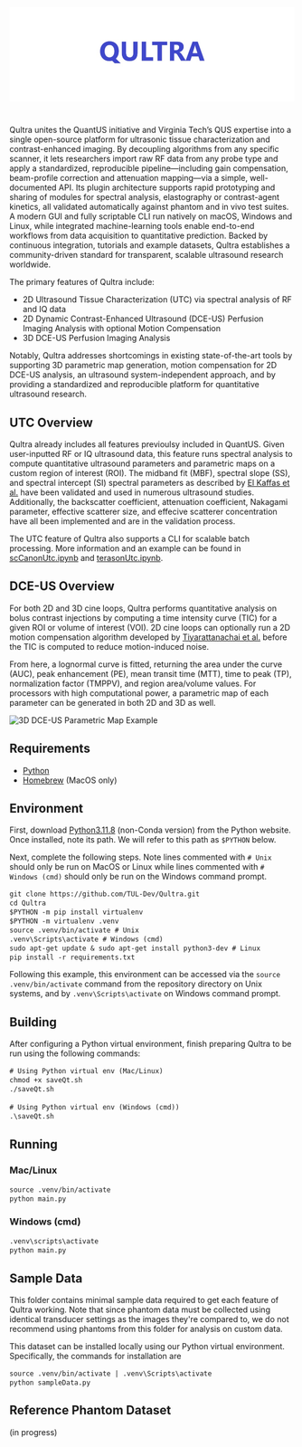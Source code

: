 <p align="center">
  <img src="Images/qultra.jpg" alt="drawing" width="700"/>
</p>

#

Qultra unites the QuantUS initiative and Virginia Tech’s QUS expertise into a single open-source platform for ultrasonic tissue characterization and contrast-enhanced imaging. By decoupling algorithms from any specific scanner, it lets researchers import raw RF data from any probe type and apply a standardized, reproducible pipeline—including gain compensation, beam-profile correction and attenuation mapping—via a simple, well-documented API. Its plugin architecture supports rapid prototyping and sharing of modules for spectral analysis, elastography or contrast-agent kinetics, all validated automatically against phantom and in vivo test suites. A modern GUI and fully scriptable CLI run natively on macOS, Windows and Linux, while integrated machine-learning tools enable end-to-end workflows from data acquisition to quantitative prediction. Backed by continuous integration, tutorials and example datasets, Qultra establishes a community-driven standard for transparent, scalable ultrasound research worldwide.

The primary features of Qultra include:

* 2D Ultrasound Tissue Characterization (UTC) via spectral analysis of RF and IQ data
* 2D Dynamic Contrast-Enhanced Ultrasound (DCE-US) Perfusion Imaging Analysis with optional Motion Compensation
* 3D DCE-US Perfusion Imaging Analysis

Notably, Qultra addresses shortcomings in existing state-of-the-art tools by supporting 3D parametric map generation, motion compensation for 2D DCE-US analysis, an ultrasound system-independent approach, and by providing a standardized and reproducible platform for quantitative ultrasound research. 

## UTC Overview

Qultra already includes all features previoulsy included in QuantUS. Given user-inputted RF or IQ ultrasound data, this feature runs spectral analysis to compute quantitative ultrasound parameters and parametric maps on a custom region of interest (ROI). The midband fit (MBF), spectral slope (SS), and spectral intercept (SI) spectral parameters as described by [El Kaffas et al.](https://pubmed.ncbi.nlm.nih.gov/26233222/) have been validated and used in numerous ultrasound studies. Additionally, the backscatter coefficient, attenuation coefficient, Nakagami parameter, effective scatterer size, and effecive scatterer concentration have all been implemented and are in the validation process.

The UTC feature of Qultra also supports a CLI for scalable batch processing. More information and an example can be found in [scCanonUtc.ipynb](CLI-Demos/scCanonUtc.ipynb) and [terasonUtc.ipynb](CLI-Demos/terasonUtc.ipynb).


## DCE-US Overview

For both 2D and 3D cine loops, Qultra performs quantitative analysis on bolus contrast injections by computing a time intensity curve (TIC) for a given ROI or volume of interest (VOI). 2D cine loops can optionally run a 2D motion compensation algorithm developed by [Tiyarattanachai et al.](https://pubmed.ncbi.nlm.nih.gov/35970658/) before the TIC is computed to reduce motion-induced noise.

From here, a lognormal curve is fitted, returning the area under the curve (AUC), peak enhancement (PE), mean transit time (MTT), time to peak (TP), normalization factor (TMPPV), and region area/volume values. For processors with high computational power, a parametric map of each parameter can be generated in both 2D and 3D as well.

![3D DCE-US Parametric Map Example](Images/3dDceusParamap.png)

## Requirements

* [Python](https://www.python.org/downloads/)
* [Homebrew](https://brew.sh/) (MacOS only)

## Environment

First, download [Python3.11.8](https://www.python.org/downloads/release/python-3118/) (non-Conda version) from the Python website. Once installed, note its path. We will refer to this path as `$PYTHON` below.

Next, complete the following steps. Note lines commented with `# Unix` should only be run on MacOS or Linux while lines commented with `# Windows (cmd)` should only be run on the Windows command prompt.

```shell
git clone https://github.com/TUL-Dev/Qultra.git
cd Qultra
$PYTHON -m pip install virtualenv
$PYTHON -m virtualenv .venv
source .venv/bin/activate # Unix
.venv\Scripts\activate # Windows (cmd)
sudo apt-get update & sudo apt-get install python3-dev # Linux
pip install -r requirements.txt
```

Following this example, this environment can be accessed via the `source .venv/bin/activate`
command from the repository directory on Unix systems, and by `.venv\Scripts\activate` on Windows command prompt.

## Building

After configuring a Python virtual environment, finish preparing Qultra to be run using the following commands:

```shell
# Using Python virtual env (Mac/Linux)
chmod +x saveQt.sh
./saveQt.sh

# Using Python virtual env (Windows (cmd))
.\saveQt.sh
```

## Running

### Mac/Linux

```shell
source .venv/bin/activate
python main.py
```

### Windows (cmd)

```shell
.venv\scripts\activate
python main.py
```

## Sample Data

This folder  contains minimal sample data required to get each feature of
Qultra working. Note that since phantom data must be collected using
identical transducer settings as the images they're compared to, we
do not recommend using phantoms from this folder for analysis on custom
data.

This dataset can be installed locally using our Python virtual environment. Specifically, the commands for installation are

```shell
source .venv/bin/activate | .venv\Scripts\activate
python sampleData.py
```

## Reference Phantom Dataset

(in progress)
